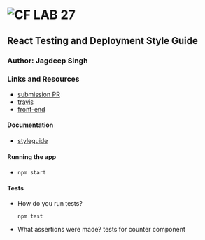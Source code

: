 # ![CF](http://i.imgur.com/7v5ASc8.png) LAB 27

## React Testing and Deployment Style Guide

### Author: Jagdeep Singh

### Links and Resources

- [submission PR](https://github.com/401-advanced-javascript-js/lab-27-react-testing-and-deployment/pull/1)
- [travis](https://www.travis-ci.com/401-advanced-javascript-js/lab-27-react-testing-and-deployment)
- [front-end](https://submission.d2hpveud6ur4wa.amplifyapp.com/)

#### Documentation

<!-- * [jsdoc](http://xyz.com) (Server assignments) -->

- [styleguide](./styleguide/build/index.html)

#### Running the app

- `npm start`

#### Tests

- How do you run tests?

  `npm test`

- What assertions were made? tests for counter component

<!-- #### UML
![UML]() -->

